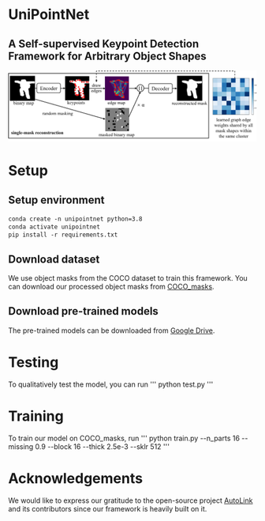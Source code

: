 # UniPointNet
## A Self-supervised Keypoint Detection Framework for Arbitrary Object Shapes

![Image text](https://github.com/zhumanli/UniPointNet/blob/main/imgs/UniPointNet.png)

# Setup
## Setup environment
```
conda create -n unipointnet python=3.8
conda activate unipointnet
pip install -r requirements.txt
```

## Download dataset
We use object masks from the COCO dataset to train this framework. You can download our processed object masks from [COCO_masks](https://github.com/zhumanli/UniPointNet).

## Download pre-trained models
The pre-trained models can be downloaded from [Google Drive](https://github.com/zhumanli/UniPointNet).

# Testing
To qualitatively test the model, you can run
'''
python test.py
'''

# Training 
To train our model on COCO_masks, run
'''
python train.py --n_parts 16 --missing 0.9 --block 16 --thick 2.5e-3 --sklr 512
'''

# Acknowledgements
We would like to express our gratitude to the open-source project [AutoLink](https://github.com/xingzhehe/AutoLink-Self-supervised-Learning-of-Human-Skeletons-and-Object-Outlines-by-Linking-Keypoints) and its contributors since our framework is heavily built on it.
